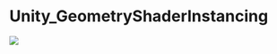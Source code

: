 # Unity_GeometryShaderInstancing

![](https://github.com/XJINE/Unity_GeometryShaderInstancing/blob/master/image.jpg)
